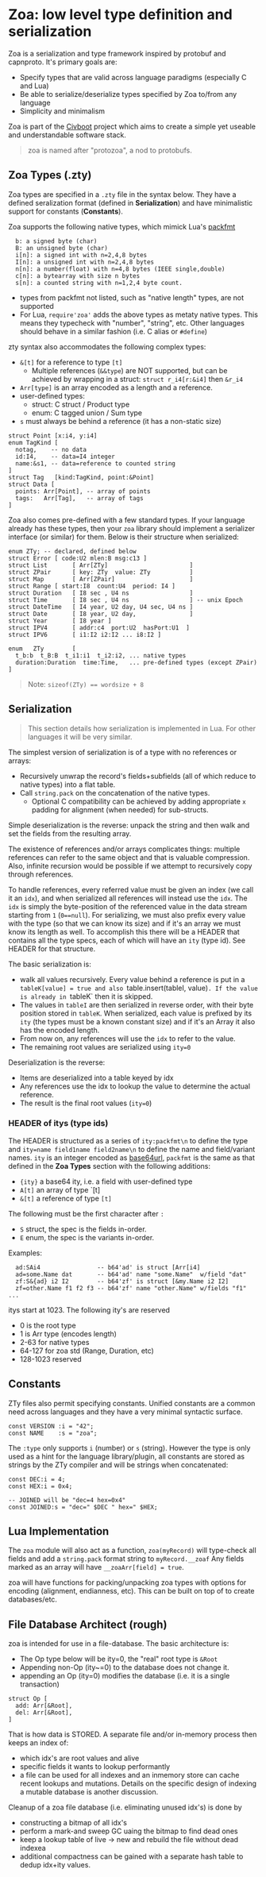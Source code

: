 # Zoa: low level type definition and serialization

Zoa is a serialization and type framework inspired by protobuf and capnproto.
It's primary goals are:

* Specify types that are valid across language paradigms (especially C and Lua)
* Be able to serialize/deserialize types specified by Zoa to/from any language
* Simplicity and minimalism

Zoa is part of the [Civboot] project which aims to create a simple yet useable
and understandable software stack.

> zoa is named after "protozoa", a nod to protobufs.

## Zoa Types (.zty)

Zoa types are specified in a `.zty` file in the syntax below. They have a
defined seralization format (defined in **Serialization**) and have minimalistic
support for constants (**Constants**).

Zoa supports the following native types, which mimick Lua's [packfmt][packfmt]

```
  b: a signed byte (char)
  B: an unsigned byte (char)
  i[n]: a signed int with n=2,4,8 bytes
  I[n]: a unsigned int with n=2,4,8 bytes
  n[n]: a number(float) with n=4,8 bytes (IEEE single,double)
  c[n]: a bytearray with size n bytes
  s[n]: a counted string with n=1,2,4 byte count.
```

* types from packfmt not listed, such as "native length" types, are not
  supported
* For Lua, `require'zoa'` adds the above types as metaty native types. This
  means they typecheck with "number", "string", etc. Other languages should
  behave in a similar fashion (i.e. C alias or `#define`)

zty syntax also accommodates the following complex types:

* `&[t]` for a reference to type `[t]`
  * Multiple references (`&&type`) are NOT supported, but can be achieved by
    wrapping in a struct: `struct r_i4[r:&i4]` then  `&r_i4`
* `Arr[type]` is an array encoded as a length and a reference.
* user-defined types:
  * struct: C struct / Product type
  * enum: C tagged union / Sum type
* `s` must always be behind a reference (it has a non-static size)

```
struct Point [x:i4, y:i4]
enum TagKind [
  notag,    -- no data
  id:I4,    -- data=I4 integer
  name:&s1, -- data=reference to counted string
]
struct Tag   [kind:TagKind, point:&Point]
struct Data [
  points: Arr[Point], -- array of points
  tags:   Arr[Tag],   -- array of tags
]
```

Zoa also comes pre-defined with a few standard types. If your language already
has these types, then your `zoa` library should implement a serializer interface
(or similar) for them. Below is their structure when serialized:

```
enum ZTy; -- declared, defined below
struct Error [ code:U2 mlen:B msg:c13 ]
struct List       [ Arr[ZTy]                       ]
struct ZPair      [ key: ZTy  value: ZTy           ]
struct Map        [ Arr[ZPair]                     ]
struct Range [ start:I8  count:U4  period: I4 ]
struct Duration   [ I8 sec , U4 ns                 ]
struct Time       [ I8 sec , U4 ns                 ] -- unix Epoch
struct DateTime   [ I4 year, U2 day, U4 sec, U4 ns ]
struct Date       [ I8 year, U2 day,               ]
struct Year       [ I8 year ]
struct IPV4       [ addr:c4  port:U2  hasPort:U1  ]
struct IPV6       [ i1:I2 i2:I2 ... i8:I2 ]

enum   ZTy        [
  t_b:b  t_B:B  t_i1:i1  t_i2:i2, ... native types
  duration:Duration  time:Time,   ... pre-defined types (except ZPair)
]
```

> Note: `sizeof(ZTy) == wordsize + 8`

## Serialization
> This section details how serialization is implemented in Lua. For other
> languages it will be very similar.

The simplest version of serialization is
of a type with no references or arrays:

* Recursively unwrap the record's fields+subfields (all of which reduce to
  native types) into a flat table.
* Call `string.pack` on the concatenation of the native types.
  * Optional C compatibility can be achieved by adding appropriate `x` padding
    for alignment (when needed) for sub-structs.

Simple deserialization is the reverse: unpack the string and then walk and set
the fields from the resulting array.

The existence of references and/or arrays complicates things: multiple
references can refer to the same object and that is valuable compression. Also,
infinite recursion would be possible if we attempt to recursively copy through
references.

To handle references, every referred value must be given an index (we call it an
`idx`), and when serialized all references will instead use the `idx`. The `idx`
is simply the byte-position of the referenced value in the data stream starting
from `1` (`0==null`). For serializing, we must also prefix every value with the
type (so that we can know its size) and if it's an array we must know its length
as well.  To accomplish this there will be a HEADER that contains all the type
specs, each of which will have an `ity` (type id). See HEADER for that
structure.

The basic serialization is:

* walk all values recursively. Every value behind a reference is put in a
  `tableK[value] = true and also `table.insert(tableI, value)`. If the value is
  already in `tableK` then it is skipped.
* The values in `tableI` are then serialized in reverse order, with their byte
  position stored in `tableK`. When serialized, each value is prefixed by its
  `ity` (the types must be a known constant size) and if it's an Array it also
  has the encoded length.
* From now on, any references will use the `idx` to refer to the value.
* The remaining root values are serialized using `ity=0`

Deserialization is the reverse:
* Items are deserialized into a table keyed by idx
* Any references use the idx to lookup the value to determine the actual reference.
* The result is the final root values (`ity=0`)

### HEADER of itys (type ids)

The HEADER is structured as a series of `ity:packfmt\n` to define the type and
`ity=name field1name field2name\n` to define the name and field/variant names.
`ity` is an integer encoded as [base64url], `packfmt` is the same as that
defined in the **Zoa Types** section with the following additions:

* `{ity}` a base64 ity, i.e. a field with user-defined type
* `A[t]` an array of type `[t]
* `&[t]` a reference of type `[t]`

The following must be the first character after `:`
* `S` struct, the spec is the fields in-order.
* `E` enum, the spec is the variants in-order.

Examples:
```
  ad:SAi4                -- b64'ad' is struct [Arr[i4]
  ad=some.Name dat       -- b64'ad' name "some.Name"  w/field "dat"
  zf:S&{ad} i2 I2        -- b64'zf' is struct [&my.Name i2 I2]
  zf=other.Name f1 f2 f3 -- b64'zf' name "other.Name" w/fields "f1" ...
```

itys start at 1023. The following ity's are reserved
* 0 is the root type
* 1 is Arr type (encodes length)
* 2-63 for native types
* 64-127 for zoa std (Range, Duration, etc)
* 128-1023 reserved

## Constants

ZTy files also permit specifying constants. Unified constants are a common need
across languages and they have a very minimal syntactic surface.

```
const VERSION :i = "42";
const NAME    :s = "zoa";
```

The `:type` only supports `i` (number) or `s` (string). However
the type is only used as a hint for the language library/plugin,
all constants are stored as strings by the ZTy compiler and will
be strings when concatenated:

```
const DEC:i = 4;
const HEX:i = 0x4;

-- JOINED will be "dec=4 hex=0x4"
const JOINED:s = "dec=" $DEC " hex=" $HEX;
```

## Lua Implementation

The `zoa` module will also act as a function, `zoa(myRecord)` will type-check all fields and add a `string.pack` format string to `myRecord.__zoaf`
Any fields marked as an array will have `__zoaArr[field] = true`.

zoa will have functions for packing/unpacking zoa types with options for
encoding (alignment, endianness, etc). This can be built on top of to
create databases/etc.

## File Database Architect (rough)
zoa is intended for use in a file-database. The basic architecture is:

* The Op type below will be ity=0, the "real" root type is `&Root`
* Appending non-Op (ity~=0) to the database does not change it.
* appending an Op (ity=0) modifies the database (i.e. it is a single transaction)

```
struct Op [
  add: Arr[&Root],
  del: Arr[&Root],
]
```

That is how data is STORED. A separate file and/or in-memory process then keeps an index of:
* which idx's are root values and alive
* specific fields it wants to lookup performantly
* a file can be used for all indexes and an inmemory store can cache recent lookups and mutations. Details on the specific design of indexing a mutable database is another discussion.

Cleanup of a zoa file database (i.e. eliminating unused idx's) is done by
* constructing a bitmap of all idx's
* perform a mark-and sweep GC uaing the bitmap to find dead ones
* keep a lookup table of live -> new and rebuild the file without dead indexea
* additional compactness can be gained with a separate hash table to dedup idx+ity values.

[Civboot]: http://civboot.org
[packfmt]: https://www.lua.org/manual/5.3/manual.html#6.4.2
[base64url]: https://base64.guru/standards/base64url

